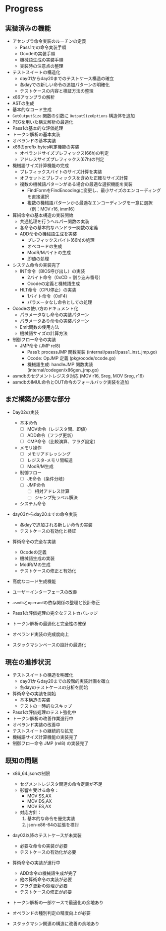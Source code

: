 # Progress

## 実装済みの機能
- アセンブラ命令実装のルーチンの定義
  - Pass1での命令実装手順
  - Ocodeの実装手順
  - 機械語生成の実装手順
  - 実装時の注意点の整理
- テストスイートの構造化
  - day01からday20までのテストケース構造の確立
  - 各dayでの新しい命令の追加パターンの明確化
  - テストケースの内容と検証方法の整理
- x86アセンブラの解析
- ASTの生成
- 基本的なコード生成
- `GetOutputSize` 関数の引数に `OutputSizeOptions` 構造体を追加
- PEGを用いた構文解析の最適化
- Pass1の基本的な評価処理
- トークン解析の基本実装
- オペランドの基本実装
- x86のprefix bytes判定機能の実装
  - オペランドサイズプレフィックス(66h)の判定
  - アドレスサイズプレフィックス(67h)の判定
- 機械語サイズ計算機能の完成
  - プレフィックスバイトのサイズ計算を実装
  - オフセットとプレフィックスを含めた正確なサイズ計算
  - 複数の機械語パターンがある場合の最適な選択機能を実装
    - FindFormをFindEncodingに変更し、最小サイズのエンコーディングを直接選択
    - 複数の機械語パターンから最適なエンコーディングを一意に選択（例：MOV r16, imm16）
- 算術命令の基本構造の実装開始
  - 共通処理を行うヘルパー関数の実装
  - 各命令の基本的なハンドラー関数の定義
  - ADD命令の機械語生成を実装
    - プレフィックスバイト(66h)の処理
    - オペコードの生成
    - ModR/Mバイトの生成
    - 即値の処理
- システム命令の実装完了
  - INT命令（BIOS呼び出し）の実装
    - 2バイト命令（0xCD + 割り込み番号）
    - Ocodeの定義と機械語生成
  - HLT命令（CPU停止）の実装
    - 1バイト命令（0xF4）
    - パラメータなし命令としての処理
- Ocodeの使い方のドキュメント化
  - パラメータなし命令の実装パターン
  - パラメータあり命令の実装パターン
  - Emit関数の使用方法
  - 機械語サイズの計算方法
- 制御フロー命令の実装
  - JMP命令 (JMP rel8)
    - Pass1: processJMP 関数実装 (internal/pass1/pass1_inst_jmp.go)
    - Ocode: OpJMP 定義 (pkg/ocode/ocode.go)
    - 機械語生成: handleJMP 関数実装 (internal/codegen/x86gen_jmp.go)
- asmdbのセグメントレジスタ対応 (MOV r16, Sreg, MOV Sreg, r16)
- asmdbのIMUL命令とOUT命令のフォールバック実装を追加

## まだ構築が必要な部分
- Day02の実装
  - 基本命令
    - [ ] MOV命令（レジスタ間、即値）
    - [ ] ADD命令（フラグ更新）
    - [ ] CMP命令（比較演算、フラグ設定）
  - メモリ操作
    - [ ] メモリアドレッシング
    - [ ] レジスタ-メモリ間転送
    - [ ] ModR/M生成
  - 制御フロー
    - [ ] JE命令（条件分岐）
    - [ ] JMP命令
      - [ ] 相対アドレス計算
      - [ ] ジャンプ先ラベル解決
  - システム命令

- day03からday20までの命令実装
  - 各dayで追加される新しい命令の実装
  - テストケースの有効化と検証
- 算術命令の完全な実装
  - Ocodeの定義
  - 機械語生成の実装
  - ModR/Mの生成
  - テストケースの修正と有効化
- 高度なコード生成機能
- ユーザーインターフェースの改善
- `asmdb`と`operand`の依存関係の整理と設計修正
- Pass1の評価処理の完全なテストカバレッジ
- トークン解析の最適化と完全性の確保
- オペランド実装の完成度向上
- スタックマシンベースの設計の最適化

## 現在の進捗状況
- テストスイートの構造を明確化
  - day01からday20までの段階的実装計画を確立
  - 各dayのテストケースの分析を開始
- 算術命令の実装を開始
  - 基本構造の実装
  - テストの一時的なスキップ
- Pass1の評価処理のテスト強化中
- トークン解析の改善作業進行中
- オペランド実装の改善中
- テストスイートの継続的な拡充
- 機械語サイズ計算機能の実装完了
- 制御フロー命令 JMP (rel8) の実装完了

## 既知の問題
- x86_64.jsonの制限
  - セグメントレジスタ関連の命令定義が不足
  - 影響を受ける命令：
    - MOV SS,AX
    - MOV DS,AX
    - MOV ES,AX
  - 対応方針：
    1. 基本的な命令を優先実装
    2. json-x86-64の拡張を検討

- day02以降のテストケースが未実装
  - 必要な命令の実装が必要
  - テストケースの有効化が必要
- 算術命令の実装が進行中
  - ADD命令の機械語生成が完了
  - 他の算術命令の実装が必要
  - フラグ更新の処理が必要
  - テストケースの修正が必要
- トークン解析の一部ケースで最適化の余地あり
- オペランドの種別判定の精度向上が必要
- スタックマシン関連の構造に改善の余地あり
